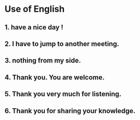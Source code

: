 # Use of English

## 1. have a nice day !

## 2. I have to jump to another meeting.

## 3. nothing from my side.

## 4. Thank you.   You are welcome. 

## 5. Thank you very much for listening.

## 6. Thank you for sharing your knowledge.